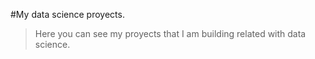 #My data science proyects.

>Here you can see my proyects that I am building related with data science.